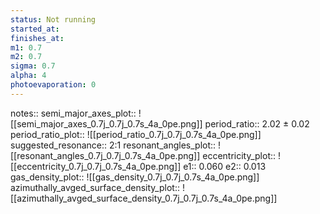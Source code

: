 ```yaml
---
status: Not running
started_at:
finishes_at:
m1: 0.7
m2: 0.7
sigma: 0.7
alpha: 4
photoevaporation: 0
---
```


notes::
semi_major_axes_plot:: ![[semi_major_axes_0.7j_0.7j_0.7s_4a_0pe.png]]
period_ratio:: 2.02 ± 0.02
period_ratio_plot:: ![[period_ratio_0.7j_0.7j_0.7s_4a_0pe.png]]
suggested_resonance:: 2:1
resonant_angles_plot:: ![[resonant_angles_0.7j_0.7j_0.7s_4a_0pe.png]]
eccentricity_plot:: ![[eccentricity_0.7j_0.7j_0.7s_4a_0pe.png]]
e1:: 0.060
e2:: 0.013
gas_density_plot:: ![[gas_density_0.7j_0.7j_0.7s_4a_0pe.png]]
azimuthally_avged_surface_density_plot:: ![[azimuthally_avged_surface_density_0.7j_0.7j_0.7s_4a_0pe.png]]
